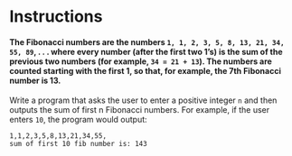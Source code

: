 # Instructions  

#### The Fibonacci numbers are the numbers `1, 1, 2, 3, 5, 8, 13, 21, 34, 55, 89`, . . . where every number (after the first two 1’s) is the sum of the previous two numbers (for example, `34 = 21 + 13`). The numbers are counted starting with the first 1, so that, for example, the 7th Fibonacci number is 13. 

Write a program that asks the user to enter a positive integer `n` and then outputs the sum of first n Fibonacci numbers. For example, if the user enters `10`, the program would output:
```
1,1,2,3,5,8,13,21,34,55,
sum of first 10 fib number is: 143
```
